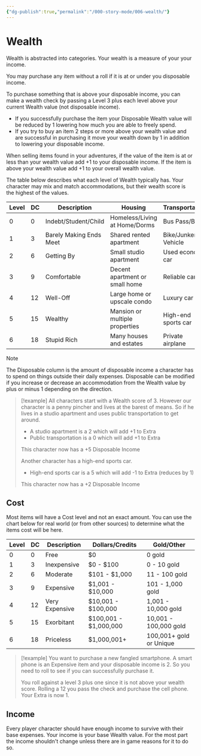 ```yaml
---
{"dg-publish":true,"permalink":"/000-story-mode/006-wealth/"}
---
```


# Wealth

Wealth is abstracted into categories. Your wealth is a measure of your your income. 

You may purchase any item without a roll if it is at or under you disposable income.

To purchase something that is above your disposable income, you can make a wealth check by passing a Level 3 plus each level above your current Wealth value (not disposable income). 
* If you successfully purchase the item your Disposable Wealth value will be reduced by 1 lowering how much you are able to freely spend.
* If you try to buy an item 2 steps or more above your wealth value and are successful in purchasing it move your wealth down by 1 in addition to lowering your disposable income.

When selling items found in your adventures, if the value of the item is at or less than your wealth value add +1 to your disposable income. If the item is above your wealth value add +1 to your overall wealth value.

The table below describes what each level of Wealth typically has. Your character may mix and match accommodations, but their wealth score is the highest of the values.

| Level | DC  | Description             | Housing                        | Transportation      | Disposable |
| ----- | --- | ----------------------- | ------------------------------ | ------------------- | ---------- |
| 0     | 0   | Indebt/Student/Child    | Homeless/Living at Home/Dorms  | Bus Pass/Bike       | 0          |
| 1     | 3   | Barely Making Ends Meet | Shared rented apartment        | Bike/Junker Vehicle | 0          |
| 2     | 6   | Getting By              | Small studio apartment         | Used economy car    | 1          |
| 3     | 9   | Comfortable             | Decent apartment or small home | Reliable car        | 2          |
| 4     | 12  | Well-Off                | Large home or upscale condo    | Luxury car          | 3          |
| 5     | 15  | Wealthy                 | Mansion or multiple properties | High-end sports car | 4          |
| 6     | 18  | Stupid Rich             | Many houses and estates        | Private airplane    | 5          |

> [!note]
> The Disposable column is the amount of disposable income a character has to spend on things outside their daily expenses.  Disposable can be modified if you increase or decrease an accommodation from the Wealth value by plus or minus 1 depending on the direction.

> [!example]
> All characters start with a Wealth score of 3.  However our character is a penny pincher and lives at the barest of means.  So if he lives in a studio apartment and uses public transportation to get around. 
> * A studio apartment is a 2 which will add +1 to Extra
> * Public transportation is a 0 which will add +1 to Extra
> 
> This character now has a +5 Disposable Income
> 
> Another character has a high-end sports car.
> * High-end sports car is a 5 which will add -1 to Extra (reduces by 1)
>
> This character now has a +2 Disposable Income



## Cost

Most items will have a Cost level and not an exact amount. You can use the chart below for real world (or from other sources) to determine what the items cost will be here.

| Level | DC  | Description    | Dollars/Credits       | Gold/Other              |
| ----- | --- | -------------- | --------------------- | ----------------------- |
| 0     | 0   | Free           | $0                    | 0 gold                  |
| 1     | 3   | Inexpensive    | $0 - $100             | 0 - 10 gold             |
| 2     | 6   | Moderate       | $101 - $1,000         | 11 - 100 gold           |
| 3     | 9   | Expensive      | $1,001 - $10,000      | 101 - 1,000 gold        |
| 4     | 12  | Very Expensive | $10,001 - $100,000    | 1,001 - 10,000 gold     |
| 5     | 15  | Exorbitant     | $100,001 - $1,000,000 | 10,001 - 100,000 gold   |
| 6     | 18  | Priceless      | $1,000,001+           | 100,001+ gold or Unique |
> [!example]
> You want to purchase a new fangled smartphone. A smart phone is an Expensive item and your disposable income is 2. So you need to roll to see if you can successfully purchase it.
> 
> You roll against a level 3 plus one since it is not above your wealth score.  Rolling a 12 you pass the check and purchase the cell phone.  Your Extra is now 1.

## Income

Every player character should have enough income to survive with their base expenses.  Your income is your base Wealth value.  For the most part the income shouldn't change unless there are in game reasons for it to do so. 